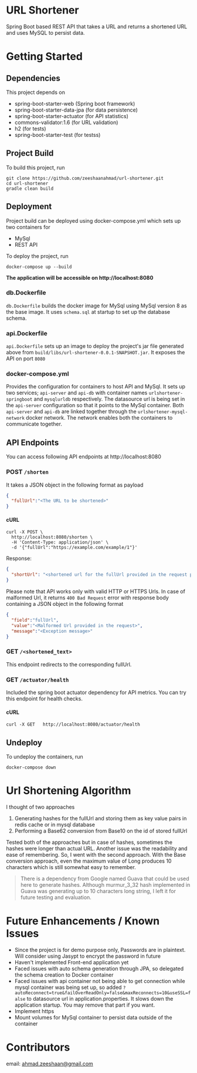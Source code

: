# URL Shortener

Spring Boot based REST API that takes a URL and returns a shortened URL and uses MySQL to persist data.

# Getting Started

## Dependencies

This project depends on 
* spring-boot-starter-web (Spring boot framework)
* spring-boot-starter-data-jpa (for data persistence)
* spring-boot-starter-actuator (for API statistics)
* commons-validator:1.6 (for URL validation)
* h2 (for tests)
* spring-boot-starter-test (for testss)

## Project Build 

To build this project, run

```shell script
git clone https://github.com/zeeshaanahmad/url-shortener.git
cd url-shortener
gradle clean build
```

## Deployment

Project build can be deployed using docker-compose.yml which sets up two containers for
* MySql
* REST API

To deploy the project, run

```shell script
docker-compose up --build
```

**The application will be accessible on http://localhost:8080**

### db.Dockerfile
`db.Dockerfile` builds the docker image for MySql using MySql version 8 as the base image. It uses `schema.sql` at startup to set up the database schema.

### api.Dockerfile
`api.Dockerfile` sets up an image to deploy the project's jar file generated above from `build/libs/url-shortener-0.0.1-SNAPSHOT.jar`. It exposes the API on port `8080`

### docker-compose.yml
Provides the configuration for containers to host API and MySql. It sets up two services; `api-server` and `api-db` with container names `urlshortener-springboot` and `mysqlurldb` respectively. 
The datasource url is being set in the `api-server` configuration so that it points to the MySql container.
Both `api-server` and `api-db` are linked together through the `urlshortener-mysql-network` docker network. The network enables both the containers to communicate together.

## API Endpoints

You can access following API endpoints at http://localhost:8080

### POST `/shorten`
It takes a JSON object in the following format as payload

```json
{
  "fullUrl":"<The URL to be shortened>"
}
```

#### cURL

```shell script
curl -X POST \
  http://localhost:8080/shorten \
  -H 'Content-Type: application/json' \
  -d '{"fullUrl":"https://example.com/example/1"}'
```

Response:

```json
{
  "shortUrl": "<shortened url for the fullUrl provided in the request payload>"
}
```

Please note that API works only with valid HTTP or HTTPS Urls. In case of malformed Url, it returns `400 Bad Request` error with response body containing a JSON object in the following format

```json
{
  "field":"fullUrl",
  "value":"<Malformed Url provided in the request>",
  "message":"<Exception message>"
}
```

### GET `/<shortened_text>`

This endpoint redirects to the corresponding fullUrl.

### GET `/actuator/health`

Included the spring boot actuator dependency for API metrics. You can try this endpoint for health checks.

#### cURL

```shell script
curl -X GET   http://localhost:8080/actuator/health
```

## Undeploy

To undeploy the containers, run

```shell script
docker-compose down
```

# Url Shortening Algorithm

I thought of two approaches
1. Generating hashes for the fullUrl and storing them as key value pairs in redis cache or in mysql database
2. Performing a Base62 conversion from Base10 on the id of stored fullUrl

Tested both of the approaches but in case of hashes, sometimes the hashes were longer than actual URL. Another issue was the readability and ease of remembering. So, I went with the second approach. With the Base conversion approach, even the maximum value of Long produces 10 characters which is still somewhat easy to remember. 
> There is a dependency from Google named Guava that could be used here to generate hashes. Although murmur_3_32 hash implemented in Guava was generating up to 10 characters long string, I left it for future testing and evaluation.

# Future Enhancements / Known Issues
* Since the project is for demo purpose only, Passwords are in plaintext. Will consider using Jasypt to encrypt the password in future
* Haven't implemented Front-end application yet
* Faced issues with auto schema generation through JPA, so delegated the schema creation to Docker container
* Faced issues with api container not being able to get connection while mysql container was being set up, so added `?autoReconnect=true&failOverReadOnly=false&maxReconnects=10&useSSL=false` to datasource url in application.properties. It slows down the application startup. You may remove that part if you want.
* Implement https
* Mount volumes for MySql container to persist data outside of the container

# Contributors
email: ahmad.zeeshaan@gmail.com
